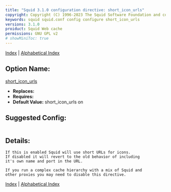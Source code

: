 ```yaml
---
title: "Squid 3.1.0 configuration directive: short_icon_urls"
copyright: Copyright (C) 1996-2023 The Squid Software Foundation and contributors
keywords: squid squid.conf config configure short_icon_urls
versions: 3.1.0
proiduct: Squid Web cache
permissions: GNU GPL v2
# showMiniToc: true
---
```

[Index](index#toc_short_icon_urls) | [Alphabetical Index](index_all#toc_short_icon_urls)

## Option Name:
[short_icon_urls](#short_icon_urls)
 * **Replaces:** 
 * **Requires:** 
 * **Default Value:** short_icon_urls on


## Suggested Config:
```plaintext

```

## Details:

	If this is enabled Squid will use short URLs for icons.
	If disabled it will revert to the old behavior of including
	it's own name and port in the URL.

	If you run a complex cache hierarchy with a mix of Squid and
	other proxies you may need to disable this directive.



[Index](index#toc_short_icon_urls) | [Alphabetical Index](index_all#toc_short_icon_urls)

